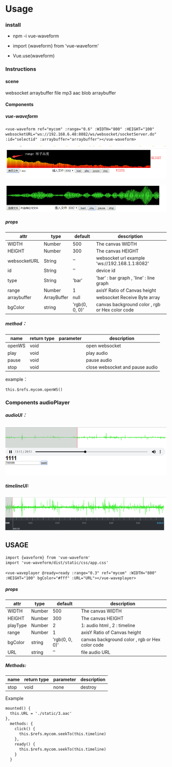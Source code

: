 # Usage


### install

* npm -i vue-waveform


* import {waveform} from 'vue-waveform' 
* Vue.use(waveform)


### Instructions

#### scene
websocket arraybuffer file mp3 aac blob arraybuffer

#### Components
 
#####  vue-waveform
```
<vue-waveform ref="mycom" :range="0.6" :WIDTH="800" :HEIGHT="100" websocketURL="ws://192.168.6.48:8082/ws/websocket/socketServer.do" :id="selectid" :arraybuffer="arraybuffer"></vue-waveform> 
```

![效果](https://github.com/chenqiaoen521/vue-waveform/blob/master/example.png)

![效果2](https://github.com/chenqiaoen521/vue-waveform/blob/master/ex2.png)

##### props
|  attr  |  type | default |  description |
|  ----  | ----  |  ----   |  ----       |
| WIDTH  | Number | 500 |  The canvas WIDTH  |
| HEIGHT  | Number | 300 |  The canvas HEIGHT |
| websocketURL  | String | '' |  websocket url example 'ws://192.168.1.1:8082' |
| id  | String | '' |  device id |
| type  | String | 'bar' |  'bar' : bar graph  , 'line' : line  graph |
| range  | Number | 1 |  axisY Ratio of Canvas height |
| arraybuffer | ArrayBuffer | null |  websocket Receive Byte array |
| bgColor | string | 'rgb(0, 0, 0)' |  canvas background color , rgb or Hex color code |

##### method：
|  name  |  return type | parameter |  description |
|  ----  | ----  |  ----   |  ----       |
| openWS  | void |  |  open websocket  |
| play  | void |  |  play audio |
| pause  | void |  |  pause audio |
| stop  | void |  |  close websocket and pause audio |

example： 
```
this.$refs.mycom.openWS()
```


### Components audioPlayer
##### audioUI：
![效果3](https://github.com/chenqiaoen521/vue-waveform/blob/master/ex3.png)
##### timelineUI:
![效果3](https://github.com/chenqiaoen521/vue-waveform/blob/master/ex4.png)

## USAGE
```
import {waveform} from 'vue-waveform'
import 'vue-waveform/dist/static/css/app.css'

<vue-waveplayer @ready=ready :range="0.3" ref="mycom" :WIDTH="800" :HEIGHT="100" bgColor="#fff" :URL="URL"></vue-waveplayer>

```
##### props
|  attr  |  type | default |  description |
|  ----  | ----  |  ----   |  ----       |
| WIDTH  | Number | 500 |  The canvas WIDTH  |
| HEIGHT  | Number | 300 |  The canvas HEIGHT |
| playType  | Number | 2 |  1: audio html  , 2 : timeline |
| range  | Number | 1 |  axisY Ratio of Canvas height |
| bgColor | string | 'rgb(0, 0, 0)' |  canvas background color , rgb or Hex color code |
| URL  | string | '' |  file audio URL |
##### Methods:
|  name  |  return type | parameter |  description |
|  ----  | ----  |  ----   |  ----       |
| stop  | void | none |  destroy  |

Example
```
mounted() {
  this.URL = './static/3.aac'
},
  methods: {
    click() {
      this.$refs.mycom.seekTo(this.timeline)
    },
    ready() {
      this.$refs.mycom.seekTo(this.timeline)
    }
  }

```